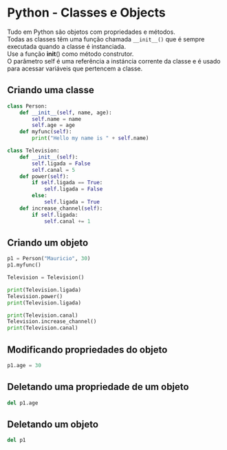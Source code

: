 # Python - Classes e Objects

Tudo em Python são objetos com propriedades e métodos.  
Todas as classes têm uma função chamada ```__init__()``` que é sempre executada quando a classe é instanciada.  
Use a função __init__() como método construtor.  
O parâmetro self é uma referência a instáncia corrente da classe e é usado para acessar variáveis que pertencem a classe.  

## Criando uma classe

~~~python
class Person:
    def __init__(self, name, age):
        self.name = name
        self.age = age
    def myfunc(self):
        print("Hello my name is " + self.name)
~~~   

~~~python
class Television:
    def __init__(self):
        self.ligada = False
        self.canal = 5
    def power(self):
        if self.ligada == True:
            self.ligada = False
        else:
            self.ligada = True
    def increase_channel(self):
        if self.ligada:
            self.canal += 1
~~~

## Criando um objeto

~~~python
p1 = Person("Mauricio", 30)
p1.myfunc()
~~~

~~~python
Television = Television()

print(Television.ligada)
Television.power()
print(Television.ligada)

print(Television.canal)
Television.increase_channel()
print(Television.canal)
~~~

## Modificando propriedades do objeto

~~~python
p1.age = 30
~~~

## Deletando uma propriedade de um objeto

~~~python
del p1.age 
~~~

## Deletando um objeto

~~~python
del p1
~~~
